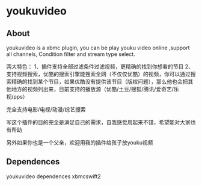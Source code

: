 youkuvideo
==========

About
-----
youkuvideo is a xbmc plugin, you can be play youku video online ,support all channels, Condition filter and stream type select.

两大特色：
1、插件支持全部过滤条件过滤视频，更精确的找到你想看的节目
2、支持视频搜索，优酷的搜索引擎能搜索全网（不仅仅优酷）的视频，你可以通过搜索精确的找到某个节目，如果优酷没有提供该节目（版权问题），那么他也会把其他地方的视频列出来，目前支持的播放源（优酷/土豆/搜狐/腾讯/爱奇艺/乐视/pps）

完全支持电影/电视/动漫/综艺搜索

写这个插件的目的完全是满足自己的需求，自我感觉用起来不错，希望能对大家也有帮助

另外如果你也是一个父亲，欢迎用我的插件给孩子放youku视频


Dependences
-----
youkuvideo dependences xbmcswift2
